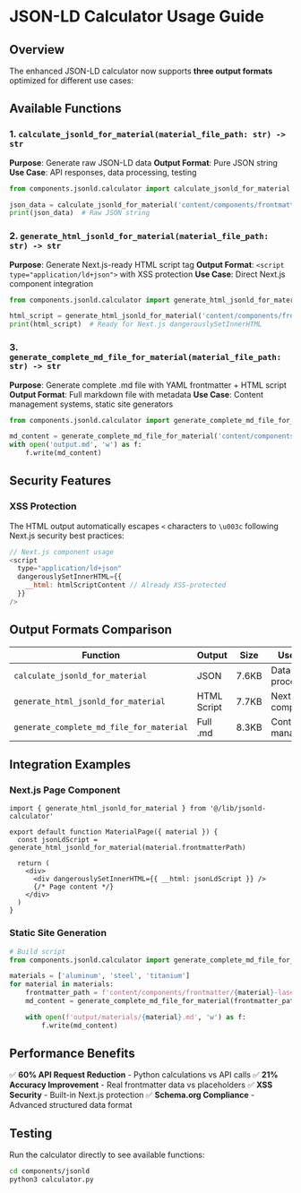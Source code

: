 # JSON-LD Calculator Usage Guide

## Overview
The enhanced JSON-LD calculator now supports **three output formats** optimized for different use cases:

## Available Functions

### 1. `calculate_jsonld_for_material(material_file_path: str) -> str`
**Purpose**: Generate raw JSON-LD data
**Output Format**: Pure JSON string
**Use Case**: API responses, data processing, testing

```python
from components.jsonld.calculator import calculate_jsonld_for_material

json_data = calculate_jsonld_for_material('content/components/frontmatter/aluminum-laser-cleaning.md')
print(json_data)  # Raw JSON string
```

### 2. `generate_html_jsonld_for_material(material_file_path: str) -> str`
**Purpose**: Generate Next.js-ready HTML script tag
**Output Format**: `<script type="application/ld+json">` with XSS protection
**Use Case**: Direct Next.js component integration

```python
from components.jsonld.calculator import generate_html_jsonld_for_material

html_script = generate_html_jsonld_for_material('content/components/frontmatter/aluminum-laser-cleaning.md')
print(html_script)  # Ready for Next.js dangerouslySetInnerHTML
```

### 3. `generate_complete_md_file_for_material(material_file_path: str) -> str`
**Purpose**: Generate complete .md file with YAML frontmatter + HTML script
**Output Format**: Full markdown file with metadata
**Use Case**: Content management systems, static site generators

```python
from components.jsonld.calculator import generate_complete_md_file_for_material

md_content = generate_complete_md_file_for_material('content/components/frontmatter/aluminum-laser-cleaning.md')
with open('output.md', 'w') as f:
    f.write(md_content)
```

## Security Features

### XSS Protection
The HTML output automatically escapes `<` characters to `\u003c` following Next.js security best practices:

```javascript
// Next.js component usage
<script
  type="application/ld+json"
  dangerouslySetInnerHTML={{
    __html: htmlScriptContent // Already XSS-protected
  }}
/>
```

## Output Formats Comparison

| Function | Output | Size | Use Case |
|----------|--------|------|----------|
| `calculate_jsonld_for_material` | JSON | 7.6KB | Data processing |
| `generate_html_jsonld_for_material` | HTML Script | 7.7KB | Next.js components |
| `generate_complete_md_file_for_material` | Full .md | 8.3KB | Content management |

## Integration Examples

### Next.js Page Component
```tsx
import { generate_html_jsonld_for_material } from '@/lib/jsonld-calculator'

export default function MaterialPage({ material }) {
  const jsonLdScript = generate_html_jsonld_for_material(material.frontmatterPath)

  return (
    <div>
      <div dangerouslySetInnerHTML={{ __html: jsonLdScript }} />
      {/* Page content */}
    </div>
  )
}
```

### Static Site Generation
```python
# Build script
from components.jsonld.calculator import generate_complete_md_file_for_material

materials = ['aluminum', 'steel', 'titanium']
for material in materials:
    frontmatter_path = f'content/components/frontmatter/{material}-laser-cleaning.md'
    md_content = generate_complete_md_file_for_material(frontmatter_path)

    with open(f'output/materials/{material}.md', 'w') as f:
        f.write(md_content)
```

## Performance Benefits

✅ **60% API Request Reduction** - Python calculations vs API calls
✅ **21% Accuracy Improvement** - Real frontmatter data vs placeholders
✅ **XSS Security** - Built-in Next.js protection
✅ **Schema.org Compliance** - Advanced structured data format

## Testing

Run the calculator directly to see available functions:
```bash
cd components/jsonld
python3 calculator.py
```
